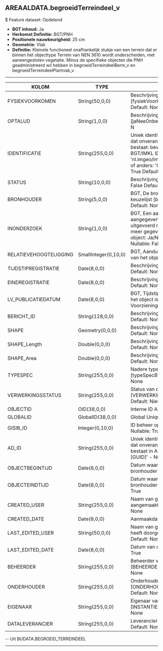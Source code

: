 ## AREAALDATA.begroeidTerreindeel_v

$ Feature dataset: Opdelend

* __BGT inhoud:__ Ja
* __Herkomst Definitie:__ BGT/PNH
* __Positionele nauwkeurigheid:__ 25 cm
* __Geometrie:__ Vlak
* __Definitie:__ Kleinste functioneel onafhankelijk stukje van een terrein dat er binnen het objecttype Terrein van NEN 3610 wordt onderscheiden, met aaneengesloten vegetatie. Minus de specifieke objecten die PNH geadministreerd wil hebben in begroeidTerreindeelBerm_v en begroeidTerreindeelPlantvak_v

***

|KOLOM                             |TYPE          	    |DEFINITIE|
|------                            |----          	    |-----    |
|FYSIEKVOORKOMEN                   |String(50,0,0)      |Beschrijving - keuzelijst [fysiekVoorkomenBTD] Nullable: False Default: None|
|OPTALUD                           |String(1,0,0)       |Beschrijving - keuzelijst [jaNeeOnbekend] Nullable: True Default: N|
|IDENTIFICATIE                     |String(255,0,0)     |Uniek identificatienummer voor het object dat onveranderlijk is zolang het object bestaat: bevat indien van toepassing BGT/IMKL ID in format 'nl.imgeo/imkl.bronhouderscode.LokaalID' of anders: '00000'.LokaalID - Nullable: True Default: None|
|STATUS                            |String(10,0,0)      |Beschrijving - keuzelijst [status] Nullable: False Default: :bestaand|
|BRONHOUDER                        |String(5,0,0)       |BGT, De bronhoudercode van het object, keuzelijst [bronhouder] - Nullable: False Default: None|
|INONDERZOEK                       |String(1,0,0)       |BGT, Een aanduiding waarmee wordt aangegeven dat een onderzoek wordt uitgevoerd naar de juistheid van een of meer gegevens van het betreffende object: Ja/Nee, keuzelijst [jaNee] Nullable: False Default: N|
|RELATIEVEHOOGTELIGGING            |SmallInteger(0,10,0)|BGT, Aanduiding voor de relatieve hoogte van het object - Nullable: False Default: 0|
|TIJDSTIPREGISTRATIE               |Date(8,0,0)         |Beschrijving - keuzelijst [] Nullable: True Default: None|
|EINDREGISTRATIE                   |Date(8,0,0)         |Beschrijving - keuzelijst [] Nullable: True Default: None|
|LV_PUBLICATIEDATUM                |Date(8,0,0)         |BGT, Tijdstip waarop deze instantie van het object is opgenomen in de Landelijke Voorziening - Nullable: True|
|BERICHT_ID                        |String(128,0,0)     |Beschrijving - keuzelijst [] Nullable: True Default: None|
|SHAPE                             |Geometry(0,0,0)     |Beschrijving: - keuzelijst [] Nullable: True Default: None|
|SHAPE_Length                      |Double(0,0,0)       |Beschrijving: - keuzelijst [] Nullable: True Default: None|
|SHAPE_Area                        |Double(0,0,0)       |Beschrijving: - keuzelijst [] Nullable: True Default: None|
|TYPESPEC                            |String(255,0,0)    |Nadere typering van het object, keuzelijst [typeSpecBTD] - Nullable: True Default: None|
|VERWERKINGSSTATUS                   |String(255,0,0)    |Status van de gegevens, keuzelijst [VERWERKINGSSTATUS] - Nullable: False Default: Nieuw|
|OBJECTID                            |OID(38,0,0)        |Interne ID ArcGIS - Nullable: False|
|GLOBALID                            |GlobalID(38,0,0)   |Global Unique Identifier - Nullable: False|
|GISIB_ID                            |Integer(0,10,0)    |ID beheer openbare ruimte (GISIB) - Nullable: True|
|AD_ID                               |String(255,0,0)    |Uniek identificatienummer voor het object dat onveranderlijk is zolang het object bestaat in Areaaldata: in format 'AD.[GUID]' - Nullable: False Default: None|
|OBJECTBEGINTIJD                     |Date(8,0,0)        |Datum waarop het object bij de bronhouder is ontstaan - Nullable: True|
|OBJECTEINDTIJD                      |Date(8,0,0)        |Datum waarop het object bij de bronhouder niet meer geldig is - Nullable: True|
|CREATED_USER                        |String(255,0,0)    |Naam van gebruiker die de rij heeft aangemaakt - Nullable: True Default: None|
|CREATED_DATE                        |Date(8,0,0)        |Aanmaakdatum - Nullable: True|
|LAST_EDITED_USER                    |String(50,0,0)     |Naam van gebruiker die de laatste mutatie heeft doorgevoerd - Nullable: True Default: None|
|LAST_EDITED_DATE                    |Date(8,0,0)        |Datum van de laatste mutatie - Nullable: True|
|BEHEERDER                           |String(255,0,0)    |Beheerder van het object, keuzelijst [BEHEERDER] - Nullable: True Default: None|
|ONDERHOUDER                         |String(255,0,0)    |Onderhouder van het object, keuzelijst [ONDERHOUDER] - Nullable: True Default: None|
|EIGENAAR                            |String(255,0,0)    |Eigenaar van het object, keuzelijst [INSTANTIE] - Nullable: True Default: None| 
|DATALEVERANCIER                     |String(255,0,0)    |Leverancier van de data - Nullable: True Default: None|

-- Uit BUDATA.BEGROEID_TERREINDEEL 


***
